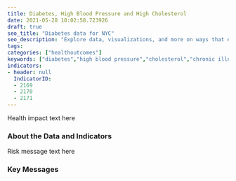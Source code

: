 ```yaml
---
title: Diabetes, High Blood Pressure and High Cholesterol
date: 2021-05-28 18:02:58.723926
draft: true
seo_title: "Diabetes data for NYC"
seo_description: "Explore data, visualizations, and more on ways that environments shape health in New York City's neighborhoods.."
tags: 
categories: ["healthoutcomes"]
keywords: ["diabetes","high blood pressure","cholesterol","chronic illness"]
indicators:
- header: null
  IndicatorID:
  - 2169
  - 2170
  - 2171
---
```


Health impact text here

### About the Data and Indicators

Risk message text here

### Key Messages




